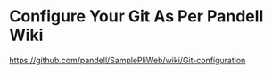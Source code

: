 # Configure Your Git As Per Pandell Wiki

https://github.com/pandell/SamplePliWeb/wiki/Git-configuration
